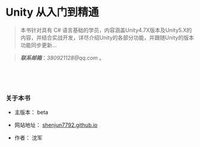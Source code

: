 # Unity 从入门到精通


>本书针对具有 C# 语言基础的学员，内容涵盖Unity4.7X版本及Unity5.X的内容，并结合实战开发，详尽介绍Unity的各部分功能，并跟随Unity的版本功能同步更新...




>___联系邮箱___：_380921128@qq.com_ 。





&emsp;



&emsp;





### 关于本书

* 主版本： beta

* 网站地址： [shenjun7792.github.io](https://shenjun7792.github.io)

* 作者： 沈军

